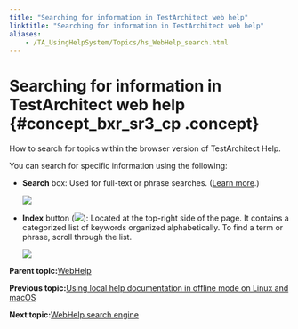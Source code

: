 ```yaml
--- 
title: "Searching for information in TestArchitect web help"
linktitle: "Searching for information in TestArchitect web help"
aliases: 
    - /TA_UsingHelpSystem/Topics/hs_WebHelp_search.html
---
```

# Searching for information in TestArchitect web help {#concept_bxr_sr3_cp .concept}

How to search for topics within the browser version of TestArchitect Help.

You can search for specific information using the following:

-   **Search** box: Used for full-text or phrase searches. \([Learn more](hs_WebHelp_full_text_search.html).\)

    ![](../Images/search_box.png)

-   **Index** button \(![](../Images/index_btn.png)\): Located at the top-right side of the page. It contains a categorized list of keywords organized alphabetically. To find a term or phrase, scroll through the list.

    ![](../Images/index_page.png)


**Parent topic:**[WebHelp](../../TA_UsingHelpSystem/Topics/hs_WebHelp.html)

**Previous topic:**[Using local help documentation in offline mode on Linux and macOS](../../TA_UsingHelpSystem/Topics/hs_local_help_linux_macOS.html)

**Next topic:**[WebHelp search engine](../../TA_UsingHelpSystem/Topics/hs_WebHelp_full_text_search.html)


